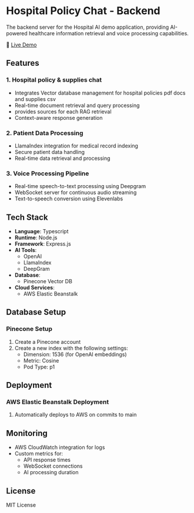 # Hospital Policy Chat - Backend

The backend server for the Hospital AI demo application, providing AI-powered healthcare information retrieval and voice processing capabilities.

🔗 [Live Demo](https://hopital-policy-chat.vercel.app/)

## Features

### 1. Hospital policy & supplies chat
- Integrates Vector database management for hospital policies pdf docs and supplies csv
- Real-time document retrieval and query processing
- provides sources for each RAG retrieval
- Context-aware response generation

### 2. Patient Data Processing
- LlamaIndex integration for medical record indexing
- Secure patient data handling
- Real-time data retrieval and processing

### 3. Voice Processing Pipeline
- Real-time speech-to-text processing using Deepgram
- WebSocket server for continuous audio streaming
- Text-to-speech conversion using Elevenlabs

## Tech Stack

- **Language**: Typescript
- **Runtime**: Node.js
- **Framework**: Express.js
- **AI Tools**:
  - OpenAI
  - LlamaIndex
  - DeepGram
- **Database**: 
  - Pinecone Vector DB
- **Cloud Services**:
  - AWS Elastic Beanstalk

## Database Setup

### Pinecone Setup
1. Create a Pinecone account
2. Create a new index with the following settings:
   - Dimension: 1536 (for OpenAI embeddings)
   - Metric: Cosine
   - Pod Type: p1

## Deployment

### AWS Elastic Beanstalk Deployment

1. Automatically deploys to AWS on commits to main

## Monitoring

- AWS CloudWatch integration for logs
- Custom metrics for:
  - API response times
  - WebSocket connections
  - AI processing duration

## License

MIT License
